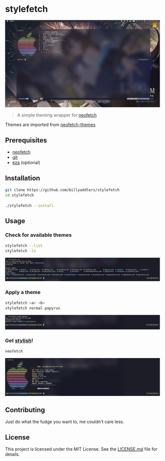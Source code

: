 # stylefetch

![](screenshot.png)

> A simple theming wrapper for [neofetch](https://github.com/dylanaraps/neofetch?)

Themes are imported from [neofetch-themes](https://github.com/Chick2D/neofetch-themes)

## Prerequisites

- [neofetch](https://github.com/dylanaraps/neofetch?)
- [git](https://git-scm.com/)
- [eza](https://github.com/eza-community/eza) (optional)

## Installation

```sh
git clone https://github.com/billyaddlers/stylefetch
cd stylefetch

./stylefetch --install
```

## Usage

### Check for available themes

```sh
stylefetch --list
stylefetch -ls
```

![](1.png)

### Apply a theme

```sh
stylefetch <a> <b>
stylefetch normal papyrus
```

![](2.png)

### Get [stylish](stylish_bandit_slayer.jpg)!

```sh
neofetch
```

![](3.png)

## Contributing

Just do what the fudge you want to, me couldn't care less.

## License

This project is licensed under the MIT License. See the [LICENSE.md](LICENSE.md) file for details.
